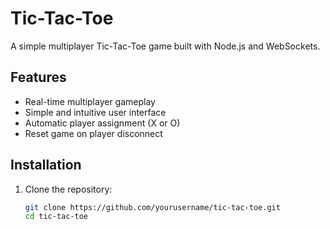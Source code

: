 # Tic-Tac-Toe

A simple multiplayer Tic-Tac-Toe game built with Node.js and WebSockets.

## Features

- Real-time multiplayer gameplay
- Simple and intuitive user interface
- Automatic player assignment (X or O)
- Reset game on player disconnect

## Installation

1. Clone the repository:
   ```sh
   git clone https://github.com/yourusername/tic-tac-toe.git
   cd tic-tac-toe
